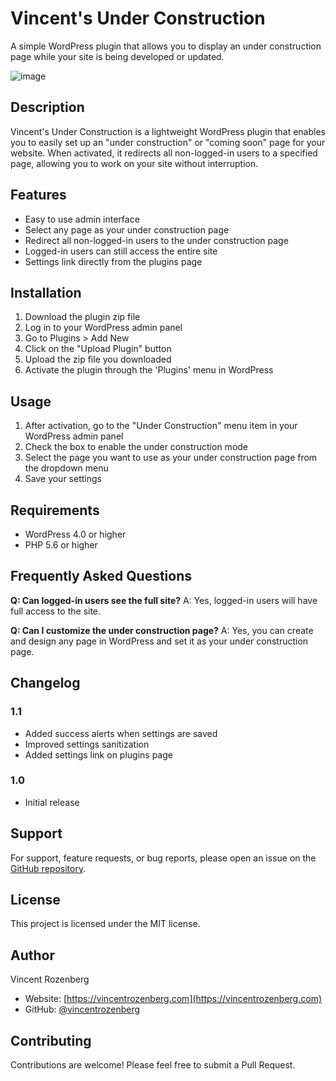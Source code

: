 # Vincent's Under Construction

A simple WordPress plugin that allows you to display an under construction page while your site is being developed or updated.

![image](https://github.com/user-attachments/assets/134ed7d6-f14f-4dd7-9cfe-1a36ea7e7408)


## Description

Vincent's Under Construction is a lightweight WordPress plugin that enables you to easily set up an "under construction" or "coming soon" page for your website. When activated, it redirects all non-logged-in users to a specified page, allowing you to work on your site without interruption.

## Features

- Easy to use admin interface
- Select any page as your under construction page
- Redirect all non-logged-in users to the under construction page
- Logged-in users can still access the entire site
- Settings link directly from the plugins page

## Installation

1. Download the plugin zip file
2. Log in to your WordPress admin panel
3. Go to Plugins > Add New
4. Click on the "Upload Plugin" button
5. Upload the zip file you downloaded
6. Activate the plugin through the 'Plugins' menu in WordPress

## Usage

1. After activation, go to the "Under Construction" menu item in your WordPress admin panel
2. Check the box to enable the under construction mode
3. Select the page you want to use as your under construction page from the dropdown menu
4. Save your settings

## Requirements

- WordPress 4.0 or higher
- PHP 5.6 or higher

## Frequently Asked Questions

**Q: Can logged-in users see the full site?**
A: Yes, logged-in users will have full access to the site.

**Q: Can I customize the under construction page?**
A: Yes, you can create and design any page in WordPress and set it as your under construction page.

## Changelog

### 1.1
- Added success alerts when settings are saved
- Improved settings sanitization
- Added settings link on plugins page

### 1.0
- Initial release

## Support

For support, feature requests, or bug reports, please open an issue on the [GitHub repository](https://github.com/vincentrozenberg/vincent-under-construction).

## License

This project is licensed under the MIT license.

## Author

Vincent Rozenberg
- Website: [https://vincentrozenberg.com](https://vincentrozenberg.com)
- GitHub: [@vincentrozenberg](https://github.com/vincentrozenberg)

## Contributing

Contributions are welcome! Please feel free to submit a Pull Request.
